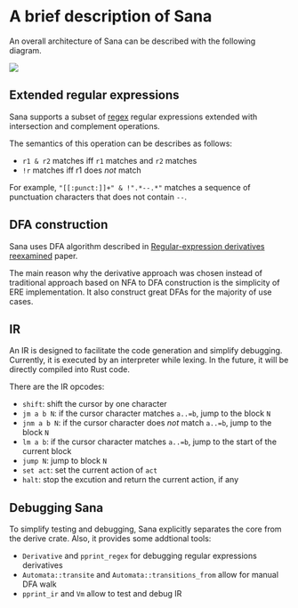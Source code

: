 # A brief description of Sana

An overall architecture of Sana can be described with the following diagram.

![](https://gist.githubusercontent.com/suhr/39ace61727acbcec7003a617a5321c86/raw/22bf8311a2a505bd3c1f49af19909a000e364c45/sana-architecture.svg)

## Extended regular expressions

Sana supports a subset of [regex](https://lib.rs/crates/regex) regular expressions extended with intersection and complement operations.

The semantics of this operation can be describes as follows:

- `r1 & r2` matches iff `r1` matches and `r2` matches
- `!r` matches iff r1 does *not* match

For example, `"[[:punct:]]+" & !".*--.*"` matches a sequence of punctuation characters that does not contain `--`.

## DFA construction

Sana uses DFA algorithm described in [Regular-expression derivatives reexamined](https://www.ccs.neu.edu/home/turon/re-deriv.pdf) paper.

The main reason why the derivative approach was chosen instead of traditional approach based on NFA to DFA construction is the simplicity of ERE implementation. It also construct great DFAs for the majority of use cases.

## IR

An IR is designed to facilitate the code generation and simplify debugging. Currently, it is executed by an interpreter while lexing. In the future, it will be directly compiled into Rust code.

There are the IR opcodes:

- `shift`: shift the cursor by one character
- `jm a b N`: if the cursor character matches `a..=b`, jump to the block `N`
- `jnm a b N`: if the cursor character does *not* match `a..=b`, jump to the block `N`
- `lm a b`: if the cursor character matches `a..=b`, jump to the start of the current block
- `jump N`: jump to block `N`
- `set act`: set the current action of `act`
- `halt`: stop the excution and return the current action, if any

## Debugging Sana

To simplify testing and debugging, Sana explicitly separates the core from the derive crate. Also, it provides some addtional tools:

- `Derivative` and `pprint_regex` for debugging regular expressions derivatives
- `Automata::transite` and `Automata::transitions_from` allow for manual DFA walk
- `pprint_ir` and `Vm` allow to test and debug IR
